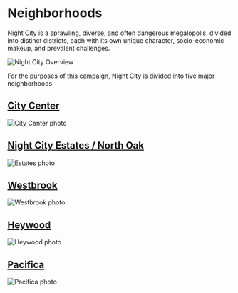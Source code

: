 # Neighborhoods

Night City is a sprawling, diverse, and often dangerous megalopolis, divided into distinct districts, each with its own unique character, socio-economic makeup, and prevalent challenges.

![Night City Overview](https://raw.githubusercontent.com/asidiehl/night-city-lore/refs/heads/main/neighborhoods/images/overworld.png)

For the purposes of this campaign, Night City is divided into five major neighborhoods.

## [City Center](/neighborhoods/city-center.md)

![City Center photo](https://raw.githubusercontent.com/asidiehl/night-city-lore/refs/heads/main/neighborhoods/images/city-center.png)

## [Night City Estates / North Oak](/neighborhoods/north-oak.md)

![Estates photo](https://raw.githubusercontent.com/asidiehl/night-city-lore/refs/heads/main/neighborhoods/images/estates.png)

## [Westbrook](/neighborhoods/westbrook.md)

![Westbrook photo](https://raw.githubusercontent.com/asidiehl/night-city-lore/refs/heads/main/neighborhoods/images/westbrook.png)

## [Heywood](/neighborhoods/heywood.md)

![Heywood photo](https://raw.githubusercontent.com/asidiehl/night-city-lore/refs/heads/main/neighborhoods/images/heywood.png)

## [Pacifica](/neighborhoods/pacifica.md)

![Pacifica photo](https://raw.githubusercontent.com/asidiehl/night-city-lore/refs/heads/main/neighborhoods/images/pacifica.png)
